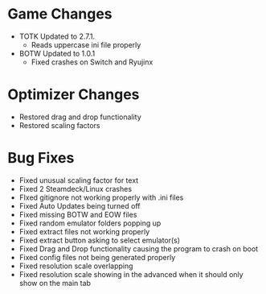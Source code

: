 # Game Changes
- TOTK Updated to 2.7.1.
  - Reads uppercase ini file properly
- BOTW Updated to 1.0.1
  - Fixed crashes on Switch and Ryujinx

# Optimizer Changes
- Restored drag and drop functionality
- Restored scaling factors

# Bug Fixes
- Fixed unusual scaling factor for text
- Fixed 2 Steamdeck/Linux crashes
- FIxed gitignore not working properly with .ini files
- Fixed Auto Updates being turned off
- Fixed missing BOTW and EOW files
- Fixed random emulator folders popping up
- Fixed extract files not working properly
- Fixed extract button asking to select emulator(s)
- Fixed Drag and Drop functionality causing the program to crash on boot
- Fixed config files not being generated properly
- Fixed resolution scale overlapping
- Fixed resolution scale showing in the advanced when it should only show on the main tab